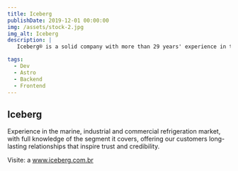 ```yaml
---
title: Iceberg
publishDate: 2019-12-01 00:00:00
img: /assets/stock-2.jpg
img_alt: Iceberg
description: |
   Iceberg® is a solid company with more than 29 years' experience in the marine

tags:
  - Dev
  - Astro
  - Backend
  - Frontend
---
```


## Iceberg

Experience in the marine, industrial and commercial refrigeration market, with full knowledge of the segment it covers, offering our customers long-lasting relationships that inspire trust and credibility.

Visite: a <a href='https://www.iceberg.com.br' target='_blank' title='Iceberg'>www.iceberg.com.br</a>
